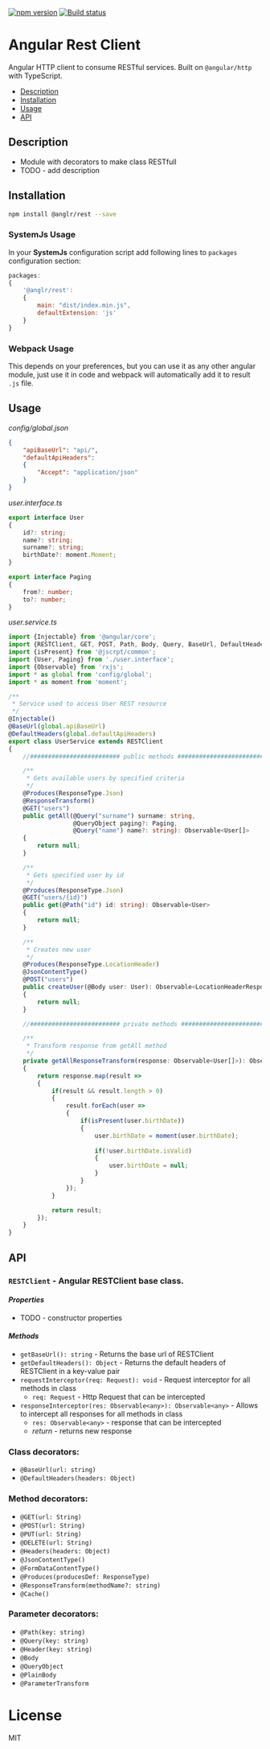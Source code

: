 [![npm version](https://badge.fury.io/js/%40anglr%2Frest.svg)](https://badge.fury.io/js/%40anglr%2Frest)
[![Build status](https://ci.appveyor.com/api/projects/status/92d634q2sky7gvkx?svg=true)](https://ci.appveyor.com/project/kukjevov/ng-rest)

# Angular Rest Client

Angular HTTP client to consume RESTful services. Built on `@angular/http` with TypeScript.  

- [Description](#description)
- [Installation](#installation)
- [Usage](#usage)
- [API](#api)

## Description

- Module with decorators to make class RESTfull
- TODO - add description

## Installation

```sh
npm install @anglr/rest --save
```

### SystemJs Usage

In your **SystemJs** configuration script add following lines to `packages` configuration section:

```javascript
packages:
{
    '@anglr/rest': 
    {
        main: "dist/index.min.js",
        defaultExtension: 'js'
    }
}
```

### Webpack Usage

This depends on your preferences, but you can use it as any other angular module, just use it in code and webpack will automatically add it to result `.js` file.


## Usage

*config/global.json*
```json
{
    "apiBaseUrl": "api/",
    "defaultApiHeaders": 
    {
        "Accept": "application/json"
    }
}
```

*user.interface.ts*
```typescript
export interface User
{
    id?: string;
    name?: string;
    surname?: string;
    birthDate?: moment.Moment;
}

export interface Paging
{
    from?: number;
    to?: number;
}
```

*user.service.ts*
```typescript
import {Injectable} from '@angular/core';
import {RESTClient, GET, POST, Path, Body, Query, BaseUrl, DefaultHeaders, Produces, ResponseType, ResponseTransform, LocationHeaderResponse} from '@anglr/rest';
import {isPresent} from '@jscrpt/common';
import {User, Paging} from './user.interface';
import {Observable} from 'rxjs';
import * as global from 'config/global';
import * as moment from 'moment';

/**
 * Service used to access User REST resource
 */
@Injectable()
@BaseUrl(global.apiBaseUrl)
@DefaultHeaders(global.defaultApiHeaders)
export class UserService extends RESTClient
{
    //######################### public methods #########################

    /**
     * Gets available users by specified criteria
     */
    @Produces(ResponseType.Json)
    @ResponseTransform()
    @GET("users")
    public getAll(@Query("surname") surname: string,
                  @QueryObject paging?: Paging,
                  @Query("name") name?: string): Observable<User[]>
    {
        return null;
    }

    /**
     * Gets specified user by id
     */
    @Produces(ResponseType.Json)
    @GET("users/{id}")
    public get(@Path("id") id: string): Observable<User>
    {
        return null;
    }

    /**
     * Creates new user
     */
    @Produces(ResponseType.LocationHeader)
    @JsonContentType()
    @POST("users")
    public createUser(@Body user: User): Observable<LocationHeaderResponse>
    {
        return null;
    }

    //######################### private methods #########################

    /**
     * Transform response from getAll method
     */
    private getAllResponseTransform(response: Observable<User[]>): Observable<User[]>
    {
        return response.map(result =>
        {
            if(result && result.length > 0)
            {
                result.forEach(user => 
                {
                    if(isPresent(user.birthDate))
                    {
                        user.birthDate = moment(user.birthDate);
                    
                        if(!user.birthDate.isValid)
                        {
                            user.birthDate = null;
                        }
                    }
                });
            }

            return result;
        });
    }
}
```

## API

### `RESTClient` - Angular RESTClient base class.

#### *Properties*
 - TODO - constructor properties

#### *Methods*
- `getBaseUrl(): string` - Returns the base url of RESTClient
- `getDefaultHeaders(): Object` - Returns the default headers of RESTClient in a key-value pair
- `requestInterceptor(req: Request): void` - Request interceptor for all methods in class
  - `req: Request` - Http Request that can be intercepted
- `responseInterceptor(res: Observable<any>): Observable<any>` - Allows to intercept all responses for all methods in class
  - `res: Observable<any>` - response that can be intercepted
  - *return* - returns new response

### Class decorators:
- `@BaseUrl(url: string)`
- `@DefaultHeaders(headers: Object)`

### Method decorators:
- `@GET(url: String)`
- `@POST(url: String)`
- `@PUT(url: String)`
- `@DELETE(url: String)`
- `@Headers(headers: Object)`
- `@JsonContentType()`
- `@FormDataContentType()`
- `@Produces(producesDef: ResponseType)`
- `@ResponseTransform(methodName?: string)`
- `@Cache()`

### Parameter decorators:
- `@Path(key: string)`
- `@Query(key: string)`
- `@Header(key: string)`
- `@Body`
- `@QueryObject`
- `@PlainBody`
- `@ParameterTransform`

# License

MIT
